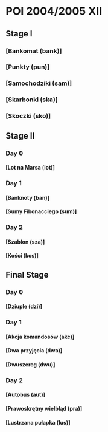 # POI 2004/2005 XII

## Stage I

### [Bankomat (bank)]

### [Punkty (pun)]

### [Samochodziki (sam)]

### [Skarbonki (ska)]

### [Skoczki (sko)]

## Stage II

### Day 0

#### [Lot na Marsa (lot)]

### Day 1

#### [Banknoty (ban)]

#### [Sumy Fibonacciego (sum)]

### Day 2

#### [Szablon (sza)]

#### [Kości (kos)]

## Final Stage

### Day 0

#### [Dziuple (dzi)]

### Day 1

#### [Akcja komandosów (akc)]

#### [Dwa przyjęcia (dwa)]

#### [Dwuszereg (dwu)]

### Day 2

#### [Autobus (aut)]

#### [Prawoskrętny wielbłąd (pra)]

#### [Lustrzana pułapka (lus)]